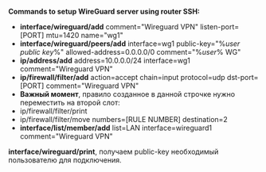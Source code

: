 **Commands to setup WireGuard server using router SSH:**

- **interface/wireguard/add** comment="Wireguard VPN" listen-port=[PORT] mtu=1420 name="wg1"
- **interface/wireguard/peers/add** interface=wg1 public-key="%_user public key_%" allowed-address=0.0.0.0/0 comment="%_user_% WG"
- **ip/address/add** address=10.0.0.0/24 interface=wg1 comment="Wireguard VPN"
- **ip/firewall/filter/add** action=accept chain=input protocol=udp dst-port=[PORT] comment="Wireguard VPN"
 - **Важный момент**, правило созданное в данной строчке нужно переместить на второй слот:
 - ip/firewall/filter/print
 - ip/firewall/filter/move numbers=[RULE NUMBER] destination=2
- **interface/list/member/add** list=LAN interface=wireguard1 comment="Wireguard VPN"

**interface/wireguard/print**, получаем public-key необходимый пользователю для подключения. 
